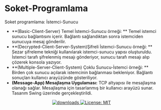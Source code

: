 # Soket-Programlama

Soket programlama: İstemci-Sunucu

- **(Basic-Client-Server) Temel İstemci-Sunucu örneği: ** Temel istemci sunucu bağlantısını içerir. Bağlantı sağlandıktan sonra istemciden sunucuya mesaj gönderilir.
- **(Decrypted-Client-Server-System)Şifreli İstemci-Sunucu örneği: ** Sezar şifreleme tekniği kullanılarak istemci-sunucu yapısı oluşturuldu. İstemci tarafı şifrelenmiş mesajı gönderiyor, sunucu tarafı mesajı alıp çözerek konsola yazıyor.
- **(Multiple-Server-Client-System) Çoklu Sunucu-İstemci örneği: ** Birden çok sunucu açılarak istemcinin bağlanması bekleniyor. Bağlantı sonuçları kullanıcı arayüzünde gösteriliyor.
- **(Message-App) Mesajlaşma Uygulaması:** TCP altyapısı ile mesajlaşma olanağı sağlar. Mesajlaşma için tasarlanmış bir kullanıcı arayüzü sunar. Tasarım Swing üzerinde gerçekleştirildi.

<p align="center">
  <a href="https://github.com/aysedemirel/Socket-Programming/blob/master/README.md">
    <img alt="downloads" src="https://img.shields.io/badge/English-En-blue" target="_blank" />
  </a>
  <a href="https://github.com/aysedemirel/Socket-Programming/blob/master/doc/tr/Readme_tr.md">
    <img alt="License: MIT" src="https://img.shields.io/badge/Turkish-Tr-red" target="_blank" />
  </a>
</p>
